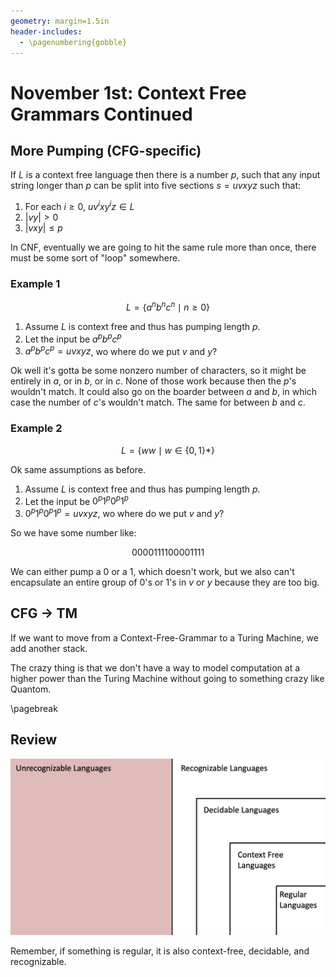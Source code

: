 ```yaml
---
geometry: margin=1.5in
header-includes:
  - \pagenumbering{gobble}
---
```


# November 1st: Context Free Grammars Continued

## More Pumping (CFG-specific)

If $L$ is a context free language then there is a number $p$, such that any input string longer than $p$ can be split into five sections $s = uvxyz$ such that:

1. For each $i \geq 0$, $uv^ixy^iz \in L$
2. $|vy| > 0$
3. $|vxy| \leq p$

In CNF, eventually we are going to hit the same rule more than once, there must be some sort of "loop" somewhere.

### Example 1

$$L = \{a^nb^nc^n \mid n \geq 0\}$$

1. Assume $L$ is context free and thus has pumping length $p$.
2. Let the input be $a^pb^pc^p$
3. $a^pb^pc^p = uvxyz$, wo where do we put $v$ and $y$?

Ok well it's gotta be some nonzero number of characters, so it might be entirely in $a$, or in $b$, or in $c$. None of those work because then the $p$'s wouldn't match. It could also go on the boarder between $a$ and $b$, in which case the number of $c$'s wouldn't match. The same for between $b$ and $c$.

### Example 2

$$L = \{ ww \mid w \in \{0, 1\}* \}$$

Ok same assumptions as before. 

1. Assume $L$ is context free and thus has pumping length $p$.
2. Let the input be $0^p1^p0^p1^p$
3. $0^p1^p0^p1^p = uvxyz$, wo where do we put $v$ and $y$?

So we have some number like:

$$0000111100001111$$

We can either pump a $0$ or a $1$, which doesn't work, but we also can't encapsulate an entire group of $0$'s or $1$'s in $v$ or $y$ because they are too big.

## CFG &rarr; TM

If we want to move from a Context-Free-Grammar to a Turing Machine, we add another stack.

The crazy thing is that we don't have a way to model computation at a higher power than the Turing Machine without going to something crazy like Quantom.

\pagebreak

## Review

![Types of Languages](./assets/languages.png)

Remember, if something is regular, it is also context-free, decidable, and recognizable.
